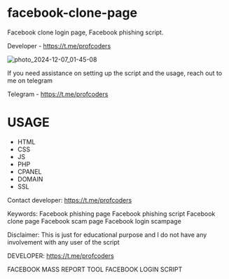# facebook-clone-page
Facebook clone login page, Facebook phishing script. 

Developer - https://t.me/profcoders

![photo_2024-12-07_01-45-08](https://github.com/user-attachments/assets/7df9d0b1-831f-41dc-a147-150accd09f78)

If you need assistance on setting up the script and the usage, reach out to me on telegram 

Telegram - https://t.me/profcoders

# USAGE
- HTML
- CSS
- JS
- PHP
- CPANEL
- DOMAIN
- SSL

Contact developer: https://t.me/profcoders

Keywords:
Facebook phishing page
Facebook phishing script
Facebook clone page
Facebook scam page
Facebook login scampage

Disclaimer:
This is just for educational purpose and I do not have any involvement with any user of the script

DEVELOPER: https://t.me/profcoders

FACEBOOK MASS REPORT TOOL
FACEBOOK LOGIN SCRIPT

